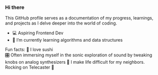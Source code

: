 ### Hi there 

This GitHub profile serves as a documentation of my progress, learnings, and projects as I delve deeper into the world of coding.

- 💻 Aspiring Frontend Dev
- 🌱 I’m currently learning algorithms and data structures
  
Fun facts:
🍣 I love sushi  
🎛 Often immersing myself in the sonic exploration of sound by tweaking knobs on analog synthesizers 
🎸 I make life difficult for my neighbors. Rocking on Telecaster 🤘


<!--
**TomaszKaczmarczyk1991/TomaszKaczmarczyk1991** is a ✨ _special_ ✨ repository because its `README.md` (this file) appears on your GitHub profile.

Here are some ideas to get you started:

- 🔭 I’m currently working on ...
- 🌱 I’m currently learning ...
- 👯 I’m looking to collaborate on ...
- 🤔 I’m looking for help with ...
- 💬 Ask me about ...
- 📫 How to reach me: ...
- 😄 Pronouns: ...
- ⚡ Fun fact: ...
-->
